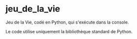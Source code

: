 # jeu_de_la_vie
Jeu de la Vie, codé en Python, qui s'exécute dans la console.

Le code utilise uniquement la bibliothèque standard de Python.
